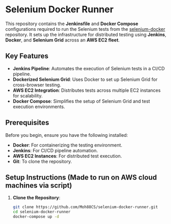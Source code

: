 # Selenium Docker Runner

This repository contains the **Jenkinsfile** and **Docker Compose** configurations required to run the Selenium tests from the [selenium-docker](https://github.com/Moh88CS/selenium-docker) repository. It sets up the infrastructure for distributed testing using **Jenkins**, **Docker**, and **Selenium Grid** across an **AWS EC2 fleet**.

## Key Features

- **Jenkins Pipeline**: Automates the execution of Selenium tests in a CI/CD pipeline.
- **Dockerized Selenium Grid**: Uses Docker to set up Selenium Grid for cross-browser testing.
- **AWS EC2 Integration**: Distributes tests across multiple EC2 instances for scalability.
- **Docker Compose**: Simplifies the setup of Selenium Grid and test execution environments.

## Prerequisites

Before you begin, ensure you have the following installed:

- **Docker**: For containerizing the testing environment.
- **Jenkins**: For CI/CD pipeline automation.
- **AWS EC2 Instances**: For distributed test execution.
- **Git**: To clone the repository.

## Setup Instructions (Made to run on AWS cloud machines via script)

1. **Clone the Repository**:
   ```bash
   git clone https://github.com/Moh88CS/selenium-docker-runner.git
   cd selenium-docker-runner
   docker-compose up -d

